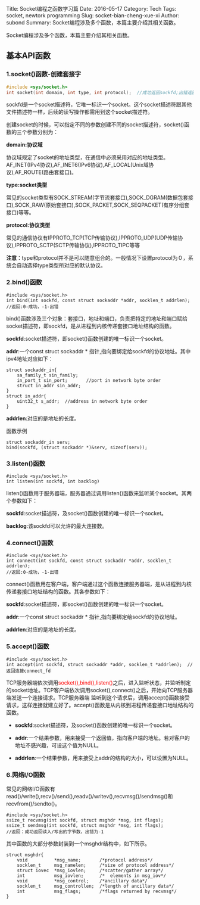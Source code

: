 Title: Socket编程之函数学习篇
Date: 2016-05-17
Category: Tech
Tags: socket, newtork programming
Slug: socket-bian-cheng-xue-xi
Author: subond
Summary: Socket编程涉及多个函数，本篇主要介绍其相关函数。

Socket编程涉及多个函数，本篇主要介绍其相关函数。

## 基本API函数

### 1.socket()函数-创建套接字

```c
#include <sys/socket.h>
int socket(int domain, int type, int protocol);  //成功返回sockfd;出错返回-1.
```

sockfd是一个socket描述符，它唯一标识一个socket。这个socket描述符跟其他文件描述符一样，后续的读写操作都需用到这个socket描述符。

创建socket的时候，可以指定不同的参数创建不同的socket描述符，socket()函数的三个参数分别为：

**domain:协议域**

协议域规定了socket的地址类型，在通信中必须采用对应的地址类型。AF_INET(IPv4协议),AF_INET6(IPv6协议),AF_LOCAL(Unix域协议),AF_ROUTE(路由套接口)。

**type:socket类型**

常见的socket类型有SOCK_STREAM(字节流套接口),SOCK_DGRAM(数据包套接口),SOCK_RAW(原始套接口),SOCK_PACKET,SOCK_SEQPACKET(有序分组套接口)等等。

**protocol:协议类型**

常见的通信协议有IPPROTO_TCP(TCP传输协议),IPPROTO_UDP(UDP传输协议),IPPROTO_SCTP(SCTP传输协议),IPPROTO_TIPC等等

**注意**：type和protocol并不是可以随意组合的。一般情况下设置protocol为０，系统会自动选择type类型所对应的默认协议。

### 2.bind()函数

```
#include <sys/socket.h>
int bind(int sockfd, const struct sockaddr *addr, socklen_t addrlen);  //返回:0-成功，-1-出错
```

bind()函数涉及三个对象：套接口，地址和端口，负责把特定的地址和端口赋给socket描述符，即sockfd，是从进程到内核传递套接口地址结构的函数。

**sockfd**:socket描述符，即socket()函数创建的唯一标识一个socket。

**addr**:一个const struct sockaddr * 指针,指向要绑定给sockfd的协议地址。其中ipv4地址对应如下：

```
struct sockaddr_in{
    sa_family_t sin_family;
    in_port_t sin_port;       //port in network byte order
    struct in_addr sin_addr;
}
struct in_addr{
    uint32_t s_addr;  //address in network byte order
}
```

**addrlen**:对应的是地址的长度。

函数示例

```
struct sockaddr_in serv;
bind(sockfd, (struct sockaddr *)&serv, sizeof(serv));
```

### 3.listen()函数

```
#include <sys/socket.h>
int listen(int sockfd, int backlog)
```

listen()函数用于服务器端，服务器通过调用listen()函数来监听某个socket。其两个参数如下：

**sockfd**:socket描述符，及socket()函数创建的唯一标识一个socket。

**backlog**:该sockfd可以允许的最大连接数。

### 4.connect()函数

```
#include <sys/socket.h>
int connect(int sockfd, const struct sockaddr *addr, socklen_t addrlen);
//返回:0-成功，-1-出错
```

connect()函数用在客户端，客户端通过这个函数连接服务器端，是从进程到内核传递套接口地址结构的函数。其各参数如下：

**sockfd**:socket描述符，即socket()函数创建的唯一标识一个socket。

**addr**:一个const struct sockaddr * 指针,指向要绑定给sockfd的协议地址。

**addrlen**:对应的是地址的长度。

### 5.accept()函数

```
#include <sys/socket.h>
int accept(int sockfd, struct sockaddr *addr, socklen_t *addrlen);  //返回连接connect_fd
```

TCP服务器端依次调用<font color="#ff0000">socket(),bind(),listen()</font>之后，进入监听状态，并监听制定的socket地址。TCP客户端依次调用socket(),connect()之后，开始向TCP服务器端发送一个连接请求。TCP服务器端 监听到这个请求后，调用accept()函数接受请求，这样连接就建立好了。accept()函数是从内核到进程传递套接口地址结构的函数。


+ **sockfd**:socket描述符，及socket()函数创建的唯一标识一个socket。

+ **addr**:一个结果参数，用来接受一个返回值，指向客户端的地址。若对客户的地址不感兴趣，可设这个值为NULL。

+ **addrlen**:一个结果参数，用来接受上addr的结构的大小，可以设置为NULL。

### 6.网络I/O函数

常见的网络I/O函数有read()/write(),recv()/send(),readv()/writev(),recvmsg()/sendmsg()和recvfrom()/sendto()。

```
#include <sys/socket.h>
ssize_t recvmsg(int sockfd, struct msghdr *msg, int flags);
ssize_t sendmsg(int sockfd, struct msghdr *msg, int flags);
//返回：成功返回读入/写出的字节数，出错为-1
```

其中函数的大部分参数封装到一个msghdr结构中，如下所示。

```
struct msghdr{
    void          *msg_name;       /*protocol address*/
    socklen_t     msg_namelen;     /*size of protocol address*/
    struct iovec  *msg_iovlen;     /*scatter/gather array*/
    int           msg_iovlen;      /*  elements in msg_iov*/
    void          *msg_control;    /*ancillary data*/
    socklen_t     msg_controllen;  /*length of ancillary data*/
    int           msg_flags;       /*flags returned by recvmsg*/
}
```
